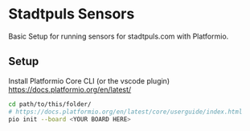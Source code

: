 # Stadtpuls Sensors

Basic Setup for running sensors for stadtpuls.com with Platformio.

## Setup

Install Platformio Core CLI (or the vscode plugin) https://docs.platformio.org/en/latest/

```bash
cd path/to/this/folder/
# https://docs.platformio.org/en/latest/core/userguide/index.html
pio init --board <YOUR BOARD HERE>
```
